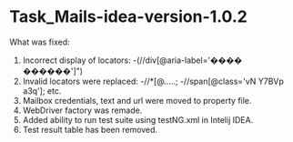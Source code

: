 # Task_Mails-idea-version-1.0.2

What was fixed:

1) Incorrect display of locators:
  -(//div[@aria-label='���� ������']")
2) Invalid locators were replaced:
  -//*[@.....;
  -//span[@class='vN Y7BVp a3q'];
  etc.
3) Mailbox credentials, text and url were moved to property file.
4) WebDriver factory was remade.
5) Added ability to run test suite using testNG.xml in Intelij IDEA.
6) Test result table has been removed.

